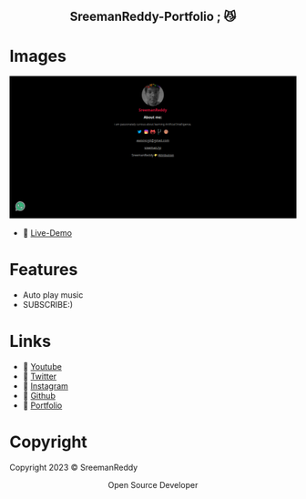 <h2 align="center">
                          SreemanReddy-Portfolio <strong>;</strong> 😼
<br>

# Images 

![website](./img/screenshot.png)
- 🔗 [Live-Demo](https://sreeman.fyi/)

# Features

+ Auto play music 
+ SUBSCRIBE:)

# Links
- 🔗 [Youtube](https://www.youtube.com/@lovelysreeman/)
- 🔗 [Twitter](https://twitter.com/IndianSreeman/)
- 🔗 [Instagram](https://instagram.com/reddy_sreeman____/)
- 🔗 [Github](https://github.com/ReddySreeman/)
- 🔗 [Portfolio](https://sreeman.fyi/)

# Copyright 
Copyright 2023 © SreemanReddy

</h2>
<p align="center">
   Open Source Developer
<br>